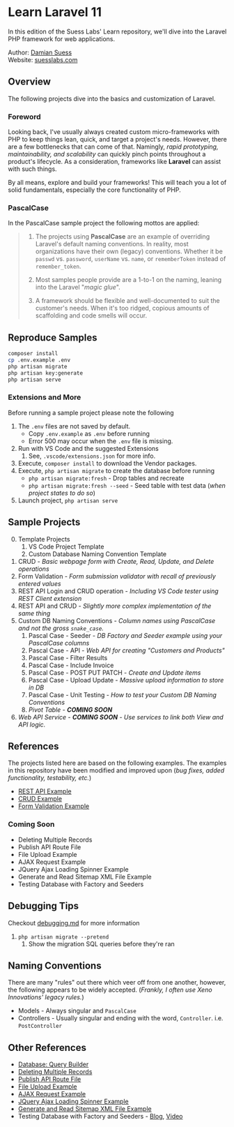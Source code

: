 # Learn Laravel 11

In this edition of the Suess Labs' Learn repository, we'll dive into the Laravel PHP framework for web applications.

Author: [Damian Suess](https://www.linkedin.com/in/damiansuess/)<br />
Website: [suesslabs.com](https://suesslabs.com)

## Overview

The following projects dive into the basics and customization of Laravel.

### Foreword

Looking back, I've usually always created custom micro-frameworks with PHP to keep things lean, quick, and target a project's needs. However, there are a few bottlenecks that can come of that. Namingly, _rapid prototyping, maintainability, and scalability_ can quickly pinch points throughout a product's lifecycle. As a consideration, frameworks like **Laravel** can assist with such things.

By all means, explore and build your frameworks! This will teach you a lot of solid fundamentals, especially the core functionality of PHP.

### PascalCase

In the PascalCase sample project the following mottos are applied:

> 1) The projects using **PascalCase** are an example of overriding Laravel's default naming conventions. In reality, most organizations have their own (legacy) conventions. Whether it be `passwd` vs. `password`, `userName` vs. `name`, or `rememberToken` instead of `remember_token`.
>
> 2) Most samples people provide are a 1-to-1 on the naming, leaning into the Laravel "_magic glue_".
>
> 3) A framework should be flexible and well-documented to suit the customer's needs. When it's too ridged, copious amounts of scaffolding and code smells will occur.

## Reproduce Samples

```sh
composer install
cp .env.example .env
php artisan migrate
php artisan key:generate
php artisan serve
```

### Extensions and More

Before running a sample project please note the following

1. The `.env` files are not saved by default.
   * Copy `.env.example` as `.env` before running
   * Error 500 may occur when the `.env` file is missing.
2. Run with VS Code and the suggested Extensions
   1. See, `.vscode/extensions.json` for more info.
3. Execute, `composer install` to download the Vendor packages.
4. Execute, `php artisan migrate` to create the database before running
   * `php artisan migrate:fresh` - Drop tables and recreate
   * `php artisan migrate:fresh --seed`  - Seed table with test data (_when project states to do so_)
5. Launch project, `php artisan serve`

## Sample Projects

0. Template Projects
   1. VS Code Project Template
   2. Custom Database Naming Convention Template
1. CRUD - _Basic webpage form with Create, Read, Update, and Delete operations_
2. Form Validation - _Form submission validator with recall of previously entered values_
3. REST API Login and CRUD operation - _Including VS Code tester using REST Client extension_
4. REST API and CRUD - _Slightly more complex implementation of the same thing_
5. Custom DB Naming Conventions - _Column names using PascalCase and not the gross `snake_case`._
   1. Pascal Case - Seeder - _DB Factory and Seeder example using your PascalCase columns_
   2. Pascal Case - API - _Web API for creating "Customers and Products"_
   3. Pascal Case - Filter Results
   4. Pascal Case - Include Invoice
   5. Pascal Case - POST PUT PATCH - _Create and Update items_
   6. Pascal Case - Upload Update - _Massive upload information to store in DB_
   7. Pascal Case - Unit Testing - _How to test your Custom DB Naming Conventions_
   8. _Pivot Table - **COMING SOON**_
6. _Web API Service - **COMING SOON** - Use services to link both View and API logic._

## References

The projects listed here are based on the following examples. The examples in this repository have been modified and improved upon (_bug fixes, added functionality, testability, etc._)

* [REST API Example](https://www.itsolutionstuff.com/post/laravel-11-rest-api-authentication-using-sanctum-tutorialexample.html)
* [CRUD Example](https://www.itsolutionstuff.com/post/laravel-11-crud-application-example-tutorialexample.html)
* [Form Validation Example](https://www.itsolutionstuff.com/post/laravel-11-form-validation-example-tutorialexample.html)

### Coming Soon

* Deleting Multiple Records
* Publish API Route File
* File Upload Example
* AJAX Request Example
* JQuery Ajax Loading Spinner Example
* Generate and Read Sitemap XML File Example
* Testing Database with Factory and Seeders

## Debugging Tips

Checkout [debugging.md](debugging.md) for more information

1. `php artisan migrate --pretend`
   1. Show the migration SQL queries before they're ran

## Naming Conventions

There are many "rules" out there which veer off from one another, however, the following appears to be widely accepted. (_Frankly, I often use Xeno Innovations' legacy rules._)

* Models - Always singular and `PascalCase`
* Controllers - Usually singular and ending with the word, `Controller`. i.e. `PostController`

## Other References

* [Database: Query Builder](https://laravel.com/docs/11.x/queries)
* [Deleting Multiple Records](https://websolutioncode.com/how-to-deleting-multiple-record-in-laravel)
* [Publish API Route File](https://www.itsolutionstuff.com/post/how-to-publish-api-route-file-in-laravel-11example.html)
* [File Upload Example](https://www.itsolutionstuff.com/post/laravel-11-file-upload-example-tutorialexample.html)
* [AJAX Request Example](https://www.itsolutionstuff.com/post/laravel-11-ajax-request-example-tutorialexample.html)
* [JQuery Ajax Loading Spinner Example](https://www.itsolutionstuff.com/post/laravel-jquery-ajax-loading-spinner-exampleexample.html)
* [Generate and Read Sitemap XML File Example](https://www.itsolutionstuff.com/post/laravel-11-generate-and-read-sitemap-xml-file-tutorialexample.html)
* Testing Database with Factory and Seeders - [Blog](https://code.tutsplus.com/how-to-build-a-rest-api-with-laravel-php-full-course--cms-93786t), [Video](https://www.youtube.com/watch?v=YGqCZjdgJJk&t=1045s)
